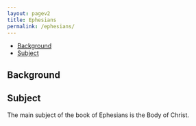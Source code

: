 ```yaml
---
layout: pagev2
title: Ephesians
permalink: /ephesians/
---
```

- [Background](#background)
- [Subject](#subject)

## Background

## Subject

The main subject of the book of Ephesians is the Body of Christ. 